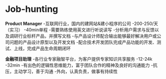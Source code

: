 # Job-hunting

**Product Manager**
  -互联网行业，国内的建网站&建小程序的公司
  -200-250/天（实习）
  -40min单程
  -需要熟练使用英文进行听说读写
  -分析用户需求与反馈以及调研行业标杆产品，并撰写文档
  -与产品设计师配合输出能够最好解决用户或公司问题的产品设计原型以及开发文档
  -配合技术开发团队完成产品功能的开发、测试、上线，完成产品生命周期闭环
  
  **金融项目助理**
    -各行业专家融智平台，为客户提供专家知识共享服务
    -12-24k
    -32min
    -有出色的逻辑性思维能力，富于团队合作的精神及良好的沟通能力
    -抗压，主动学习，善于沟通
    -外向，认真负责，做事有持续性
    
